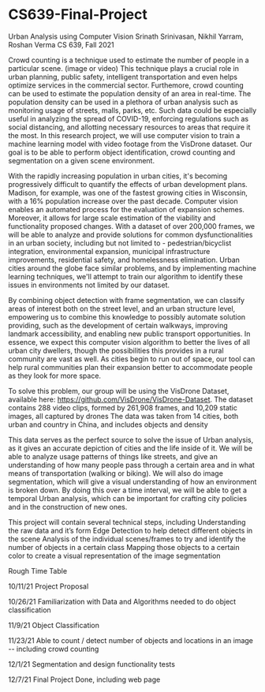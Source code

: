 # CS639-Final-Project


Urban Analysis using Computer Vision
Srinath Srinivasan, Nikhil Yarram, Roshan Verma
CS 639, Fall 2021

Crowd counting is a technique used to estimate the number of people in a particular scene. (image or video) This technique plays a crucial role in urban planning, public safety, intelligent transportation and even helps optimize services in the commercial sector. Furthemore, crowd counting can be used to estimate the population density of an area in real-time. The population density can be used in a plethora of urban analysis such as monitoring usage of streets, malls, parks, etc. Such data could be especially useful in analyzing the spread of COVID-19, enforcing regulations such as social distancing, and allotting necessary resources to areas that require it the most.  In this research project, we will use computer vision to train a machine learning model with video footage from the VisDrone dataset. Our goal is to be able to perform object identification, crowd counting and segmentation on a given scene environment.  

With the rapidly increasing population in urban cities, it's becoming progressively difficult to quantify the effects of urban development plans. Madison, for example, was one of the fastest growing cities in Wisconsin, with a 16% population increase over the past decade. Computer vision enables an automated process for the evaluation of expansion schemes. Moreover, it allows for large scale estimation of the viability and functionality proposed changes. With a dataset of over 200,000 frames, we will be able to analyze and provide solutions for common dysfunctionalities in an urban society, including but not limited to - pedestrian/bicyclist integration, environmental expansion, municipal infrastructure improvements, residential safety, and homelessness elimination. Urban cities around the globe face similar problems, and by implementing machine learning techniques, we'll attempt to train our algorithm to identify these issues in environments not limited by our dataset.

By combining object detection with frame segmentation, we can classify areas of interest both on the street level, and an urban structure level, empowering us to combine this knowledge to possibly automate solution providing, such as the development of certain walkways, improving landmark accessibility, and enabling new public transport opportunities. In essence, we expect this computer vision algorithm to better the lives of all urban city dwellers, though the possibilities this provides in a rural community are vast as well. As cities begin to run out of space, our tool can help rural communities plan their expansion better to accommodate people as they look for more space. 

To solve this problem, our group will be using the VisDrone Dataset, available here: https://github.com/VisDrone/VisDrone-Dataset. The dataset contains
288 video clips, formed by 261,908 frames, and 10,209 static images, all captured by drones
The data was taken from 14 cities, both urban and country in China, and includes objects and density

This data serves as the perfect source to solve the issue of Urban analysis, as it gives an accurate depiction of cities and the life inside of it. We will be able to analyze usage patterns of things like streets, and give an understanding of how many people pass through a certain area and in what means of transportation (walking or biking). We will also do image segmentation, which will give a visual understanding of how an environment is broken down. By doing this over a time interval, we will be able to get a temporal Urban analysis, which can be important for crafting city policies and in the construction of new ones. 

This project will contain several technical steps, including
Understanding the raw data and it’s form
Edge Detection to help detect different objects in the scene
Analysis of the individual scenes/frames to try and identify the number of objects in a certain class
Mapping those objects to a certain color to create a visual representation of the image segmentation










Rough Time Table

10/11/21
Project Proposal

10/26/21
Familiarization with Data and Algorithms needed to do object classification

11/9/21
Object Classification

11/23/21
Able to count / detect number of objects and locations in an image -- including crowd counting

12/1/21
Segmentation and design functionality tests

12/7/21
Final Project Done, including web page

